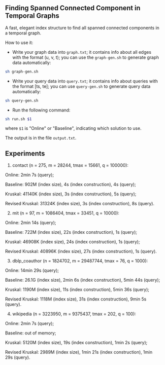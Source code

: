 ## Finding Spanned Connected Component in Temporal Graphs

A fast, elegant index structure to find all spanned connected components in a temporal graph.

How to use it:

- Write your graph data into ``graph.txt``; it contains info about all edges with the format (u, v, t); you can use the ``graph-gen.sh`` to generate graph data automatically:

```sh
sh graph-gen.sh
```

- Write your query data into ``query.txt``; it contains info about queries with the format [ts, te]; you can use ``query-gen.sh`` to generate query data automatically:

```sh
sh query-gen.sh
```

- Run the following command:

```sh
sh run.sh $1
```

where ``$1`` is "Online" or "Baseline", indicating which solution to use.

The output is in the file ``output.txt``.

## Experiments

1. contact (n = 275, m = 28244, tmax = 15661, q = 100000):

Online: 2min 7s (query);

Baseline: 902M (index size), 4s (index construction), 4s (query);

Kruskal: 41140K (index size), 3s (index construction), 5s (query);

Revised Kruskal: 31324K (index size), 3s (index construction), 8s (query).

2. mit (n = 97, m = 1086404, tmax = 33451, q = 10000):

Online: 2min 14s (query);

Baseline: 722M (index size), 22s (index construction), 1s (query);

Kruskal: 46908K (index size), 24s (index construction), 1s (query);

Revised Kruskal: 40896K (index size), 27s (index construction), 1s (query).

3. dblp_coauthor (n = 1824702, m = 29487744, tmax = 76, q = 1000):

Online: 14min 29s (query);

Baseline: 26.1G (index size), 2min 6s (index construction), 5min 44s (query);

Kruskal: 1190M (index size), 11s (index construction), 5min 36s (query);

Revised Kruskal: 1118M (index size), 31s (index construction), 9min 5s (query).

4. wikipedia (n = 3223950, m = 9375437, tmax = 202, q = 100):

Online: 2min 7s (query);

Baseline: out of memory;

Kruskal: 5120M (index size), 19s (index construction), 1min 2s (query);

Revised Kruskal: 2989M (index size), 1min 21s (index construction), 1min 29s (query).